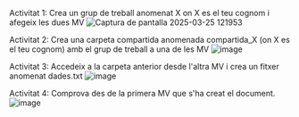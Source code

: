 Activitat 1:
Crea un grup de treball anomenat X on X es el teu cognom i afegeix les dues MV
![Captura de pantalla 2025-03-25 121953](https://github.com/user-attachments/assets/35ad92f5-7555-4542-84e7-aa1d1cf70c21)

Activitat 2:
Crea una carpeta compartida anomenada compartida_X (on X es el teu cognom) amb el grup de treball a una de les MV
![image](https://github.com/user-attachments/assets/493edd84-8a8e-45b6-86b8-34cf1a1870f0)

Activitat 3:
Accedeix a la carpeta anterior desde l'altra MV i crea un fitxer anomenat dades.txt
![image](https://github.com/user-attachments/assets/c21554c0-89b0-49e0-b6e2-12a81473afca)

Activitat 4:
Comprova des de la primera MV que s'ha creat el document.
![image](https://github.com/user-attachments/assets/09b6c37d-c733-4d30-8d3f-69c034dd7d24)
